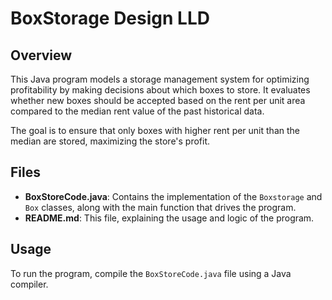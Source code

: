 # BoxStorage Design LLD

## Overview
This Java program models a storage management system for optimizing profitability by making decisions about which boxes to store. It evaluates whether new boxes should be accepted based on the rent per unit area compared to the median rent value of the past historical data.

The goal is to ensure that only boxes with higher rent per unit than the median are stored, maximizing the store's profit.

## Files
- **BoxStoreCode.java**: Contains the implementation of the `Boxstorage` and `Box` classes, along with the main function that drives the program.
- **README.md**: This file, explaining the usage and logic of the program.

## Usage
To run the program, compile the `BoxStoreCode.java` file using a Java compiler.

